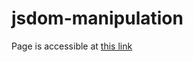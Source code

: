 # jsdom-manipulation

Page is accessible at <a href="https://cleargoaldigital.github.io/jsdom-manipulation/">this link</a>
